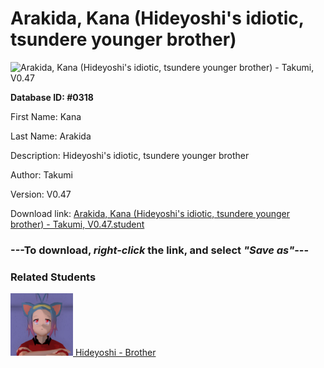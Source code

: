 # Arakida, Kana (Hideyoshi's idiotic, tsundere younger brother)

<img src="Files/Arakida, Kana (Hideyoshi's idiotic, tsundere younger brother).png" title="Arakida, Kana (Hideyoshi's idiotic, tsundere younger brother) - Takumi, V0.47">

**Database ID: #0318**

First Name: Kana

Last Name: Arakida

Description: Hideyoshi's idiotic, tsundere younger brother

Author: Takumi

Version: V0.47

Download link: <a href="https://raw.githubusercontent.com/Arbiter1223/Daigaku-Gurashi-Custom-Students/master/Files/Student Files/Arakida%2C%20Kana%20(Hideyoshi's%20idiotic%2C%20tsundere%20younger%20brother)%20-%20Takumi%2C%20V0.47.student">Arakida, Kana (Hideyoshi's idiotic, tsundere younger brother) - Takumi, V0.47.student</a>

### ---**To download, _right-click_ the link, and select _"Save as"_**---

### Related Students

<a href="Arakida, Hideyoshi (Kana's meaner, older brother).md"><img src="Files/Thumbs/Arakida, Hideyoshi (Kana's meaner, older brother).png" height="100" width="100" title="Arakida, Hideyoshi (Kana's meaner, older brother) - Takumi, V0.47"></a><a href="Arakida, Hideyoshi (Kana's meaner, older brother).md"> Hideyoshi - Brother</a>

